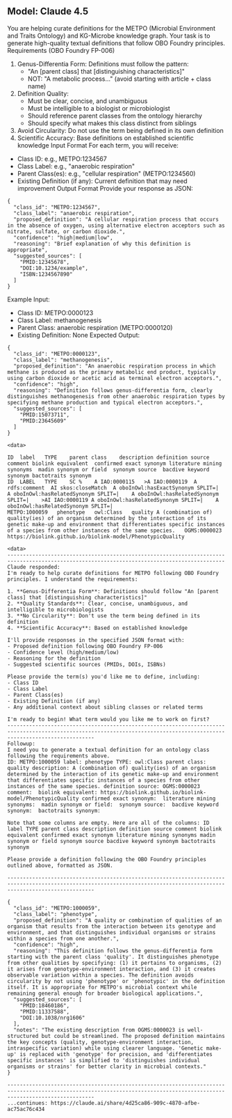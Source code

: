 Model: Claude 4.5
------------------------------------------------------------------------
You are helping curate definitions for the METPO (Microbial Environment and Traits Ontology) and KG-Microbe knowledge graph. Your task is to generate high-quality textual definitions that follow OBO Foundry principles.
Requirements (OBO Foundry FP-006)
1. Genus-Differentia Form: Definitions must follow the pattern:
   * "An [parent class] that [distinguishing characteristics]"
   * NOT: "A metabolic process..." (avoid starting with article + class name)
2. Definition Quality:
   * Must be clear, concise, and unambiguous
   * Must be intelligible to a biologist or microbiologist
   * Should reference parent classes from the ontology hierarchy
   * Should specify what makes this class distinct from siblings
3. Avoid Circularity: Do not use the term being defined in its own definition
4. Scientific Accuracy: Base definitions on established scientific knowledge
Input Format
For each term, you will receive:
* Class ID: e.g., METPO:1234567
* Class Label: e.g., "anaerobic respiration"
* Parent Class(es): e.g., "cellular respiration" (METPO:1234560)
* Existing Definition (if any): Current definition that may need improvement
Output Format
Provide your response as JSON:
```
{
  "class_id": "METPO:1234567",
  "class_label": "anaerobic respiration",
  "proposed_definition": "A cellular respiration process that occurs in the absence of oxygen, using alternative electron acceptors such as nitrate, sulfate, or carbon dioxide.",
  "confidence": "high|medium|low",
  "reasoning": "Brief explanation of why this definition is appropriate",
  "suggested_sources": [
    "PMID:12345678",
    "DOI:10.1234/example",
    "ISBN:1234567890"
  ]
}
```

Example
Input:
* Class ID: METPO:0000123
* Class Label: methanogenesis
* Parent Class: anaerobic respiration (METPO:0000120)
* Existing Definition: None
Expected Output:

```
{
  "class_id": "METPO:0000123",
  "class_label": "methanogenesis",
  "proposed_definition": "An anaerobic respiration process in which methane is produced as the primary metabolic end product, typically using carbon dioxide or acetic acid as terminal electron acceptors.",
  "confidence": "high",
  "reasoning": "Definition follows genus-differentia form, clearly distinguishes methanogenesis from other anaerobic respiration types by specifying methane production and typical electron acceptors.",
  "suggested_sources": [
    "PMID:15073711",
    "PMID:23645609"
  ]
}

<data>

ID	label	TYPE	parent class	description	definition source	comment	biolink equivalent	confirmed exact synonym	literature mining synonyms	madin synonym or field	synonym source	bacdive keyword synonym	bactotraits synonym
ID	LABEL	TYPE	SC %	A IAO:0000115	>A IAO:0000119	A rdfs:comment	AI skos:closeMatch	A oboInOwl:hasExactSynonym SPLIT=|	A oboInOwl:hasRelatedSynonym SPLIT=|	A oboInOwl:hasRelatedSynonym SPLIT=|	>AI IAO:0000119	A oboInOwl:hasRelatedSynonym SPLIT=|	A oboInOwl:hasRelatedSynonym SPLIT=|
METPO:1000059	phenotype	owl:Class	quality	A (combination of) quality(ies) of an organism determined by the interaction of its genetic make-up and environment that differentiates specific instances of a species from other instances of the same species.	OGMS:0000023		https://biolink.github.io/biolink-model/PhenotypicQuality						

<data>
--------------------------------------------------------------------------------------------------------------------------------------------
Claude responded:
I'm ready to help curate definitions for METPO following OBO Foundry principles. I understand the requirements:

1. **Genus-Differentia Form**: Definitions should follow "An [parent class] that [distinguishing characteristics]"
2. **Quality Standards**: Clear, concise, unambiguous, and intelligible to microbiologists
3. **No Circularity**: Don't use the term being defined in its definition
4. **Scientific Accuracy**: Based on established knowledge

I'll provide responses in the specified JSON format with:
- Proposed definition following OBO Foundry FP-006
- Confidence level (high/medium/low)
- Reasoning for the definition
- Suggested scientific sources (PMIDs, DOIs, ISBNs)

Please provide the term(s) you'd like me to define, including:
- Class ID
- Class Label
- Parent Class(es)
- Existing Definition (if any)
- Any additional context about sibling classes or related terms

I'm ready to begin! What term would you like me to work on first?
------------------------------------------------------------------------------------------------------------------------------------------------------------------------
Followup:
I need you to generate a textual definition for an ontology class following the requirements above.
ID: METPO:1000059 label: phenotype TYPE: owl:Class parent class: quality description: A (combination of) quality(ies) of an organism determined by the interaction of its genetic make-up and environment that differentiates specific instances of a species from other instances of the same species. definition source: OGMS:0000023 comment:  biolink equivalent: https://biolink.github.io/biolink-model/PhenotypicQuality confirmed exact synonym:  literature mining synonyms:  madin synonym or field:  synonym source:  bacdive keyword synonym:  bactotraits synonym: 

Note that some columns are empty. Here are all of the columns: ID label TYPE parent class description definition source comment biolink equivalent confirmed exact synonym literature mining synonyms madin synonym or field synonym source bacdive keyword synonym bactotraits synonym

Please provide a definition following the OBO Foundry principles outlined above, formatted as JSON.

------------------------------------------------------------------------------------------------------------------------------------------------------------------------

{
  "class_id": "METPO:1000059",
  "class_label": "phenotype",
  "proposed_definition": "A quality or combination of qualities of an organism that results from the interaction between its genotype and environment, and that distinguishes individual organisms or strains within a species from one another.",
  "confidence": "high",
  "reasoning": "This definition follows the genus-differentia form starting with the parent class 'quality'. It distinguishes phenotype from other qualities by specifying: (1) it pertains to organisms, (2) it arises from genotype-environment interaction, and (3) it creates observable variation within a species. The definition avoids circularity by not using 'phenotype' or 'phenotypic' in the definition itself. It is appropriate for METPO's microbial context while remaining general enough for broader biological applications.",
  "suggested_sources": [
    "PMID:18460186",
    "PMID:11337588",
    "DOI:10.1038/nrg1606"
  ],
  "notes": "The existing description from OGMS:0000023 is well-structured but could be streamlined. The proposed definition maintains the key concepts (quality, genotype-environment interaction, intraspecific variation) while using clearer language. 'Genetic make-up' is replaced with 'genotype' for precision, and 'differentiates specific instances' is simplified to 'distinguishes individual organisms or strains' for better clarity in microbial contexts."
}

------------------------------------------------------------------------------------------------------------------------------------------------------------------------
...continues: https://claude.ai/share/4d25ca86-909c-4870-afbe-ac75ac76c434
